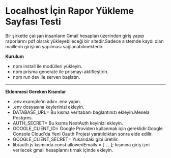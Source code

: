 # Localhost İçin Rapor Yükleme Sayfası Testi

Bir şirkette çalışan insanların Gmail hesapları üzerinden giriş yapıp raporlarını pdf olarak yükleyebileceği bir sitedir.Sadece sistemde kaydı olan maillerin girişinin yapılması sağlanabilmektedir.

**Kurulum**
- npm install ile modülleri yükleyin.
- npm prisma generate ile prismayı aktifleştirin.
- npm run dev ile serverı başlatın.
---
**Eklenmesi Gereken Kısımlar**
- .env.example'ın adını .env yapın.
- .env dosyasına keylerinizi ekleyin.
- DATABASE_URL= Bu kısma veritabanı bağlantınızı ekleyin.Mesela Postgres.
- AUTH_SECRET= Bu kısma NextAuth keyinizi ekleyin.
- GOOGLE_CLIENT_ID= Google Providerı kullanmak için gereklidir.Google Console Cloud'da Yeni Oauth Projesi yaratıldıktan sonra elde edilir.
- GOOGLE_CLIENT_SECRET= Yukarıdaki gibi üretilir.
- lib/auth.js kısmında const allowedEmails = [
    ...
  ]; kısmına giriş izni verilecek gmail hesaplarını tırnak içinde ekleyin.